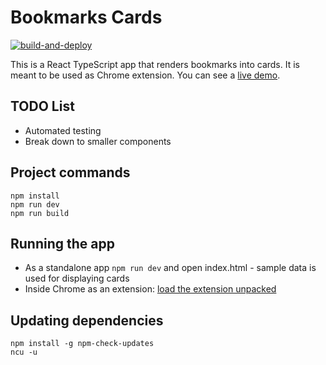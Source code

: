 # Bookmarks Cards
[![build-and-deploy](https://github.com/rafa-borges/bookmarks-cards/actions/workflows/build-and-deploy.yml/badge.svg)](https://github.com/rafa-borges/bookmarks-cards/actions/workflows/build-and-deploy.yml)

This is a React TypeScript app that renders bookmarks into cards. It is meant to be used as Chrome extension. You can see a [live demo](https://rafa-borges.github.io/bookmarks-cards/).

## TODO List
- Automated testing
- Break down to smaller components

## Project commands
```
npm install
npm run dev
npm run build
```

## Running the app
- As a standalone app ```npm run dev``` and open index.html - sample data is used for displaying cards
- Inside Chrome as an extension: [load the extension unpacked](https://developer.chrome.com/extensions/getstarted)

## Updating dependencies
```
npm install -g npm-check-updates
ncu -u
```